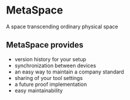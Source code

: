 # MetaSpace

A space transcending ordinary physical space

## MetaSpace provides

* version history for your setup
* synchronization between devices
* an easy way to maintain a company standard
* sharing of your tool settings
* a future proof implementation
* easy maintainability
